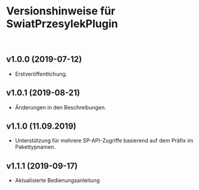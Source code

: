 # Versionshinweise für SwiatPrzesylekPlugin
 
## v1.0.0 (2019-07-12)

- Erstveröffentlichung.

## v1.0.1 (2019-08-21)

- Änderungen in den Beschreibungen.

## v1.1.0 (11.09.2019)

- Unterstützung für mehrere SP-API-Zugriffe basierend auf dem Präfix im Pakettypnamen.

## v1.1.1 (2019-09-17)

- Aktualisierte Bedienungsanleitung